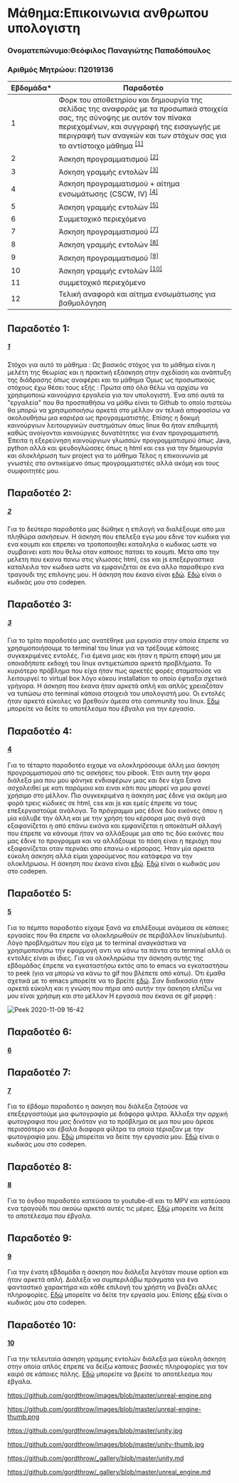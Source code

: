 # Μάθημα:Επικοινωνια ανθρωπου υπολογιστη


### Ονοματεπώνυμο:Θεόφιλος Παναγιώτης Παπαδόπουλος
### Αριθμός Μητρώου: Π2019136


| Εβδομάδα* | Παραδοτέο |
| --- | --- |
| 1 | Φορκ του αποθετηρίου και δημιουργία της σελίδας της αναφοράς με τα προσωπικά στοιχεία σας, της σύνοψης με αυτόν τον πίνακα περιεχομένων, και συγγραφή της εισαγωγής με περιγραφή των αναγκών και των στόχων σας για το αντίστοιχο μάθημα <sup><a href="#1">[1]</a></sup> |
| 2 | Άσκηση προγραμματισμού <sup><a href="#2">[2]</a></sup> |
| 3 | Άσκηση γραμμής εντολών <sup><a href="#3">[3]</a></sup>|
| 4 | Άσκηση προγραμματισμού + αίτημα ενσωμάτωσης (CSCW, IV) <sup><a href="#4">[4]</a></sup> |
| 5 | Άσκηση γραμμής εντολών <sup><a href="#5">[5]</a></sup> |
| 6 | Συμμετοχικό περιεχόμενο |
| 7 | Άσκηση προγραμματισμού  <sup><a href="#7">[7]</a></sup>|
| 8 | Άσκηση γραμμής εντολών <sup><a href="#8">[8]</a></sup> |
| 9 | Άσκηση προγραμματισμού <sup><a href="#9">[9]</a></sup>|
| 10 | Άσκηση γραμμής εντολών <sup><a href="#10">[10]</a></sup> |
| 11 | συμμετοχικό περιεχόμενο |
| 12 | Τελική αναφορά και αίτημα ενσωμάτωσης για βαθμολόγηση |
 
## Παραδοτέο 1:
##### [1](#1)
Στόχοι για αυτό το μάθημα : Ως βασικός στόχος για το μάθημα είναι η μελέτη της θεωρίας και η πρακτική εξάσκηση στην σχεδίαση και ανάπτυξη της διάδρασης όπως αναφέρει και το μάθημα Όμως ως προσωπικούς στόχους έχω θέσει τους εξής : Πρώτα από όλα θέλω να αρχίσω να χρησιμοποιώ καινούργια εργαλεία για τον υπολογιστή. Ένα από αυτά τα "εργαλεία" που θα προσπαθήσω να μάθω είναι το Github το οποίο πιστεύω θα μπορώ να χρησιμοποιήσω αρκετά στο μέλλον αν τελικά αποφασίσω να ακολουθήσω μια καριέρα ως προγραμματιστής. Επίσης η δοκιμή καινούργιων λειτουργικών συστημάτων όπως linux θα ήταν επιθυμητή καθώς ανοίγονται καινούργιες δυνατότητες για έναν προγραμματιστή. Έπειτα η εξερεύνηση καινούργιων γλωσσών προγραμματισμού όπως Java, python αλλά και ψευδογλώσσες όπως η html και css για την δημιουργία και ολοκλήρωση των project για το μάθημα Τέλος η επικοινωνία με γνωστές στο αντικείμενο όπως προγραμματιστές αλλά ακόμη και τους συμφοιτητές μου.

## Παραδοτέο 2:
##### [2](#2)

Για το δεύτερο παραδοτέο μας δώθηκε η επιλογή να διαλέξουμε απο μια πληθώρα ασκήσεων. Η άσκηση που επελεξα εγω μου εδινε τον κωδικα για ενα κουμπι και επρεπει να τροποποιηθει καταληλα ο κωδικας ωστε να συμβαινει κατι που θελω οταν καποιος παταει το κουμπι. Μετα απο την μελετη που εκανα πανω στις γλωσσες html, css και js επεξεργαστικα καταλειλα τον κωδικα ωστε να εμφανιζεται σε ενα αλλο παραθειρο ενα τραγουδι της επιλογης μου. Η άσκηση που έκανα είναι [εδώ](https://github.com/gordthrow/site/blob/master/_remix/button.md). [Eδώ](https://codepen.io/p2019136/pen/NWrrqdV) είναι ο κωδικάς μου στο codepen.


## Παραδοτέο 3:
##### [3](#3)

Για το τρίτο παραδοτέο μας ανατέθηκε μια εργασία στην οποία έπρεπε να χρησιμοποιήσουμε το terminal του linux για να τρέξουμε κάποιες συγκεκριμένες εντολές. Για έμενα μιας και ήταν η πρώτη επαφή μου με οποιαδήποτε εκδοχή του linux αντιμετώπισα αρκετά προβλήματα. Το κυριότερο πρόβλημα που είχα ήταν πως αρκετές φορές σταματούσε να λειτουργεί το virtual box λόγο κάκου installation το οποίο έφτιαξα σχετικά γρήγορα. Η άσκηση που έκανα ήταν αρκετά απλή και απλός χρειαζόταν να τυπώσω στο terminal κάποια στοιχειά του υπολογιστή μου. Οι εντολές ήταν αρκετά εύκολες να βρεθούν άμεσα στο community του linux. [Εδω](https://asciinema.org/a/un47tv6nPqrtp6kshMFy7PREB) μπορείτε να δείτε το αποτέλεσμα που έβγαλα για την εργασία.

## Παραδοτέο 4:
#### [4](#4)

Για το τέταρτο παραδοτέο  ειχαμε να ολοκληρόσουμε άλλη μια άσκηση προγραμματισμού από τις ασκήσεις του pibook. Έτσι αυτη την φορα διάλεξα μια που μου φάνηκε ενδιαφέρων μιας και δεν είχα ξανα ασχολειθεί με κατι παρόμοιο και ειναι κάτι που μπορεί να μου φανεί χρήσιμο στο μέλλον. Πιο συγκεκριμένα η άσκηση μας έδινε για ακόμη μια φορά τρεις κώδικες σε html, css και js και εμείς έπρεπε να τους επεξεργαστούμε ανάλογα. Το πρόγραμμα μας έδινε δύο εικόνες όπου η μία κάλυβε την άλλη και με την χρήση του κέρσορα μας σιγά σιγά εξαφανίζεται η από επάνω εικόνα και εμφανίζεται η αποκάτωΗ αλλαγή που έπρεπε να κάνουμε ήταν να αλλάξουμε μια απο τις δύο εικόνες που μας έδινε το προγραμμα και να αλλάξουμε το πόση είναι η περιόχη που εξαφανίζεται οταν περνάει απο επανω ο κέρσορας. Ήταν μία αρκετα εύκολη άσκηση αλλά είμαι χαρούμενος που κατάφερα να την ολοκλήρωσω. Η άσκηση που έκανα είναι [εδώ](https://github.com/gordthrow/site/blob/master/_remix/mouse-eraser.md). [Eδώ](https://codepen.io/p2019136/pen/jOrxKzz) είναι ο κωδικάς μου στο codepen.

## Παραδοτέο 5:
#### [5](#5)

Για το πέμπτο παραδοτέο είχαμε ξανά να επιλέξουμε ανάμεσα σε κάποιες εργασίες που θα έπρεπε να ολοκληρωθούν σε περιβάλλον linux(ubuntu). Λόγο προβλημάτων που είχα με το terminal αναγκάστικα να χρησιμοποιήσω την εφαρμογή αντι να κάνω τα πάντα στο terminal αλλά οι εντολές είναι οι ίδιες. Για να ολοκληρώσω την άσκηση αυτής της εβδομάδας έπρεπε να εγκαταστήσω εκτός απο to emacs να εγκαταστήσω το peek (για να μπορώ να κάνω το gif που βλέπετε από κάτω). Ότι έμαθα σχετικά με το emacs μπορείτε να το βρείτε [εδώ](https://www.youtube.com/watch?v=bzZ09dAbLEE&t=707s&ab_channel=ilearnthings.com). Σαν διαδικασία ήταν αρκετά εύκολη και η γνώση που πήρα από αυτήν την άσκηση ελπίζω να μου είναι χρήσιμη και στο μέλλον Η εργασιά που έκανα σε gif μορφή :

![Peek 2020-11-09 16-42](https://user-images.githubusercontent.com/72460949/98561210-4826f300-22b1-11eb-8cd8-4800393a7890.gif)

## Παραδοτέο 6:
#### [6](#6)



## Παραδοτέο 7:
#### [7](#7)

Για το έβδομο παραδοτέο η άσκηση που διάλεξα ζητούσε να επεξεργαστούμε μια φωτογραφία με διάφορα φιλτρα. Άλλαξα την αρχική φωτογραφια που μας δινόταν για το πρόβλημα σε μια που μου άρεσε περισσότερο και έβαλα διαφορα φίλτρα τα οποία τέριαζαν με την φωτογραφία μου. [Εδώ](https://github.com/gordthrow/site/blob/master/_remix/image-filter.md) μπορείται να δείτε την εργασία μου. [Εδώ](https://codepen.io/p2019136/pen/ExgYVgO) είναι ο κωδικάς μου στο codepen.

## Παραδοτέο 8:
#### [8](#8)

Για το όγδοο παραδοτέο κατεύασα το youtube-dl και το MPV και κατεύασα ενα τραγούδι που ακούω αρκετά αυτές τις μέρες. [Εδώ](https://asciinema.org/a/9Di4ztNg75gJ4okFuyk8002Ky) μπορείτε να δείτε το αποτέλεσμα που έβγαλα.

## Παραδοτέο 9:
#### [9](#9)

Για την ένατη εβδομάδα η άσκηση που διάλεξα λεγόταν mouse option και ήταν αρκετά απλή. Διάλεξα να συμπεριλάβω πράγματα για ένα φανταστικό χαρακτήρα και κάθε επιλογή του χρήστη να βγάζει αλλες πληροφορίες. [Εδώ](https://github.com/gordthrow/site/blob/master/_remix/mouse-option.md) μπορείτε να δείτε την εργασία μου. Επίσης [εδώ](https://codepen.io/p2019136/pen/yLaoqOW) είναι ο κωδικάς μου στο codepen.

## Παραδοτέο 10:
#### [10](#10)

Για την τελευταία άσκηση γραμμης εντολών διάλεξα μια εύκολη άσκηση στην οποία απλός έπρεπε να δείξω κάποιες βασικές πληροφορίες για τον καιρό σε κάποιες πόλης. [Εδώ](https://asciinema.org/a/lMvw4sBFS2MxlONpKhQVhNWxn) μπορείτε να βρείτε το αποτέλεσμα που έβγαλα.


https://github.com/gordthrow/images/blob/master/unreal-engine.png

https://github.com/gordthrow/images/blob/master/unreal-engine-thumb.png

https://github.com/gordthrow/images/blob/master/unity.jpg

https://github.com/gordthrow/images/blob/master/unity-thumb.jpg


https://github.com/gordthrow/_gallery/blob/master/unity.md

https://github.com/gordthrow/_gallery/blob/master/unreal_engine.md
